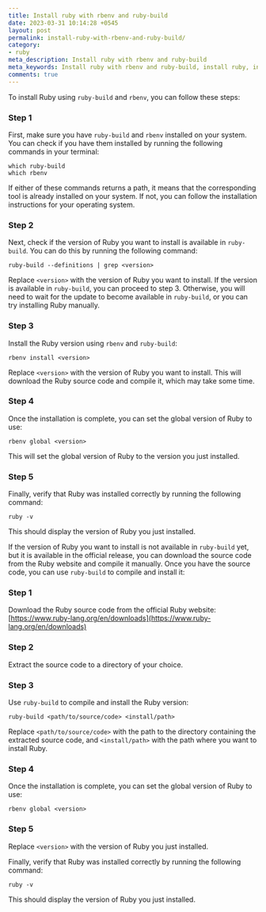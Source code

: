 ```yaml
---
title: Install ruby with rbenv and ruby-build
date: 2023-03-31 10:14:28 +0545
layout: post
permalink: install-ruby-with-rbenv-and-ruby-build/
category:
- ruby
meta_description: Install ruby with rbenv and ruby-build
meta_keywords: Install ruby with rbenv and ruby-build, install ruby, install ruby if ruby version is not available on ruby build, ruby build
comments: true
---
```


To install Ruby using `ruby-build` and `rbenv`, you can follow these steps:

### Step 1
First, make sure you have `ruby-build` and `rbenv` installed on your system. You can check if you have them installed by running the following commands in your terminal:

```shell
which ruby-build
which rbenv
  ```

If either of these commands returns a path, it means that the corresponding tool is already installed on your system. If not, you can follow the installation instructions for your operating system.

### Step 2
Next, check if the version of Ruby you want to install is available in `ruby-build`. You can do this by running the following command:

```shell
ruby-build --definitions | grep <version>
```

Replace `<version>` with the version of Ruby you want to install. If the version is available in `ruby-build`, you can proceed to step 3. Otherwise, you will need to wait for the update to become available in `ruby-build`, or you can try installing Ruby manually.

### Step 3
Install the Ruby version using `rbenv` and `ruby-build`:

```shell
rbenv install <version>
```

Replace `<version>` with the version of Ruby you want to install. This will download the Ruby source code and compile it, which may take some time.

### Step 4
Once the installation is complete, you can set the global version of Ruby to use:

```shell
rbenv global <version>
```

This will set the global version of Ruby to the version you just installed.

### Step 5
Finally, verify that Ruby was installed correctly by running the following command:

```shell
ruby -v
```

This should display the version of Ruby you just installed.

If the version of Ruby you want to install is not available in `ruby-build` yet, but it is available in the official release, you can download the source code from the Ruby website and compile it manually. Once you have the source code, you can use `ruby-build` to compile and install it:

### Step 1
Download the Ruby source code from the official Ruby website: [https://www.ruby-lang.org/en/downloads](https://www.ruby-lang.org/en/downloads)

### Step 2
Extract the source code to a directory of your choice.

### Step 3
Use `ruby-build` to compile and install the Ruby version:

```shell
ruby-build <path/to/source/code> <install/path>
```

Replace `<path/to/source/code>` with the path to the directory containing the extracted source code, and `<install/path>` with the path where you want to install Ruby.

### Step 4
Once the installation is complete, you can set the global version of Ruby to use:

```shell
rbenv global <version>
```

### Step 5
Replace `<version>` with the version of Ruby you just installed.

Finally, verify that Ruby was installed correctly by running the following command:

```shell
ruby -v
```

This should display the version of Ruby you just installed.
